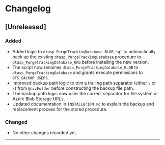 # Changelog

## [Unreleased]

### Added
- Added logic to `dtasp_PurgeTrackingDatabase_BLOB.sql` to automatically back up the existing `dtasp_PurgeTrackingDatabase` procedure to `dtasp_PurgeTrackingDatabase_ORG` before installing the new version.
- The script now renames `dtasp_PurgeTrackingDatabase_BLOB` to `dtasp_PurgeTrackingDatabase` and grants execute permissions to `BTS_BACKUP_USERS`.
- Improved backup path logic to trim a trailing path separator (either `\` or `/`) from `@nvcFolder` before constructing the backup file path.
- The backup path logic now uses the correct separator for file system or Azure Blob Storage URLs.
- Updated documentation in `INSTALLATION.md` to explain the backup and replacement process for the stored procedure.

### Changed
- No other changes recorded yet.

---

